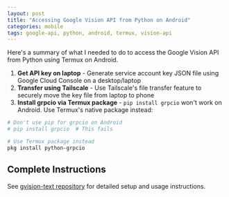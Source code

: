 ```yaml
---
layout: post
title: "Accessing Google Vision API from Python on Android"
categories: mobile
tags: google-api, python, android, termux, vision-api
---
```


Here's a summary of what I needed to do to access the Google Vision API from Python using Termux on Android.

1. **Get API key on laptop** - Generate service account key JSON file using Google Cloud Console on a desktop/laptop
2. **Transfer using Tailscale** - Use Tailscale's file transfer feature to securely move the key file from laptop to phone
3. **Install grpcio via Termux package** - `pip install grpcio` won't work on Android. Use Termux's native package instead:

```bash
# Don't use pip for grpcio on Android
# pip install grpcio  # This fails

# Use Termux package instead
pkg install python-grpcio
```

## Complete Instructions

See [gvision-text repository](https://github.com/davegoopot/gvision-text) for detailed setup and usage instructions.


